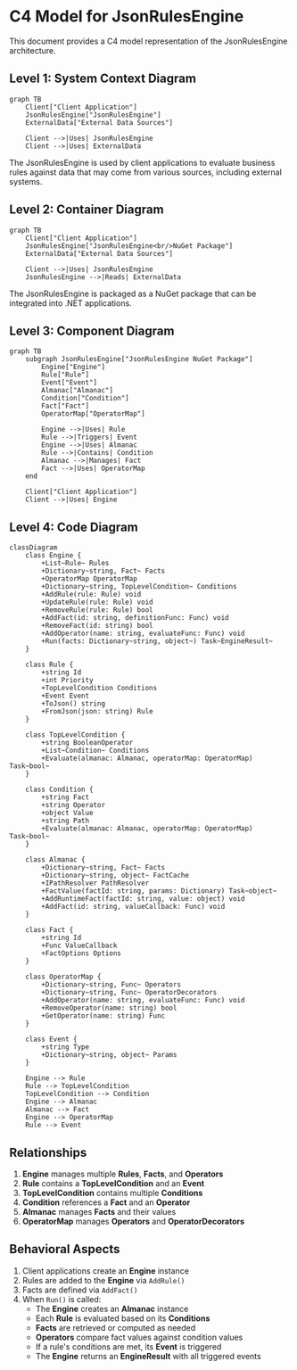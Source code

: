 # C4 Model for JsonRulesEngine

This document provides a C4 model representation of the JsonRulesEngine architecture.

## Level 1: System Context Diagram

```mermaid
graph TB
    Client["Client Application"]
    JsonRulesEngine["JsonRulesEngine"]
    ExternalData["External Data Sources"]

    Client -->|Uses| JsonRulesEngine
    Client -->|Uses| ExternalData
```

The JsonRulesEngine is used by client applications to evaluate business rules against data that may come from various sources, including external systems.

## Level 2: Container Diagram

```mermaid
graph TB
    Client["Client Application"]
    JsonRulesEngine["JsonRulesEngine<br/>NuGet Package"]
    ExternalData["External Data Sources"]

    Client -->|Uses| JsonRulesEngine
    JsonRulesEngine -->|Reads| ExternalData
```

The JsonRulesEngine is packaged as a NuGet package that can be integrated into .NET applications.

## Level 3: Component Diagram

```mermaid
graph TB
    subgraph JsonRulesEngine["JsonRulesEngine NuGet Package"]
        Engine["Engine"]
        Rule["Rule"]
        Event["Event"]
        Almanac["Almanac"]
        Condition["Condition"]
        Fact["Fact"]
        OperatorMap["OperatorMap"]

        Engine -->|Uses| Rule
        Rule -->|Triggers| Event
        Engine -->|Uses| Almanac
        Rule -->|Contains| Condition
        Almanac -->|Manages| Fact
        Fact -->|Uses| OperatorMap
    end

    Client["Client Application"]
    Client -->|Uses| Engine
```

## Level 4: Code Diagram

```mermaid
classDiagram
    class Engine {
        +List~Rule~ Rules
        +Dictionary~string, Fact~ Facts
        +OperatorMap OperatorMap
        +Dictionary~string, TopLevelCondition~ Conditions
        +AddRule(rule: Rule) void
        +UpdateRule(rule: Rule) void
        +RemoveRule(rule: Rule) bool
        +AddFact(id: string, definitionFunc: Func) void
        +RemoveFact(id: string) bool
        +AddOperator(name: string, evaluateFunc: Func) void
        +Run(facts: Dictionary~string, object~) Task~EngineResult~
    }

    class Rule {
        +string Id
        +int Priority
        +TopLevelCondition Conditions
        +Event Event
        +ToJson() string
        +FromJson(json: string) Rule
    }

    class TopLevelCondition {
        +string BooleanOperator
        +List~Condition~ Conditions
        +Evaluate(almanac: Almanac, operatorMap: OperatorMap) Task~bool~
    }

    class Condition {
        +string Fact
        +string Operator
        +object Value
        +string Path
        +Evaluate(almanac: Almanac, operatorMap: OperatorMap) Task~bool~
    }

    class Almanac {
        +Dictionary~string, Fact~ Facts
        +Dictionary~string, object~ FactCache
        +IPathResolver PathResolver
        +FactValue(factId: string, params: Dictionary) Task~object~
        +AddRuntimeFact(factId: string, value: object) void
        +AddFact(id: string, valueCallback: Func) void
    }

    class Fact {
        +string Id
        +Func ValueCallback
        +FactOptions Options
    }

    class OperatorMap {
        +Dictionary~string, Func~ Operators
        +Dictionary~string, Func~ OperatorDecorators
        +AddOperator(name: string, evaluateFunc: Func) void
        +RemoveOperator(name: string) bool
        +GetOperator(name: string) Func
    }

    class Event {
        +string Type
        +Dictionary~string, object~ Params
    }

    Engine --> Rule
    Rule --> TopLevelCondition
    TopLevelCondition --> Condition
    Engine --> Almanac
    Almanac --> Fact
    Engine --> OperatorMap
    Rule --> Event
```

## Relationships

1. **Engine** manages multiple **Rules**, **Facts**, and **Operators**
2. **Rule** contains a **TopLevelCondition** and an **Event**
3. **TopLevelCondition** contains multiple **Conditions**
4. **Condition** references a **Fact** and an **Operator**
5. **Almanac** manages **Facts** and their values
6. **OperatorMap** manages **Operators** and **OperatorDecorators**

## Behavioral Aspects

1. Client applications create an **Engine** instance
2. Rules are added to the **Engine** via `AddRule()`
3. Facts are defined via `AddFact()`
4. When `Run()` is called:
   - The **Engine** creates an **Almanac** instance
   - Each **Rule** is evaluated based on its **Conditions**
   - **Facts** are retrieved or computed as needed
   - **Operators** compare fact values against condition values
   - If a rule's conditions are met, its **Event** is triggered
   - The **Engine** returns an **EngineResult** with all triggered events
